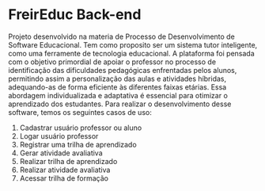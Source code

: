 # FreirEduc Back-end
 
Projeto desenvolvido na materia de Processo de Desenvolvimento de Software Educacional. 
Tem como proposito ser um sistema tutor inteligente, como uma ferramente de tecnologia educacional. A plataforma foi pensada com o objetivo primordial de apoiar o professor no processo de identificação das dificuldades pedagógicas enfrentadas pelos alunos, permitindo assim a personalização das aulas e atividades híbridas, adequando-as de forma eficiente às diferentes faixas etárias. Essa abordagem individualizada e adaptativa é essencial para otimizar o aprendizado dos estudantes. Para realizar o desenvolvimento desse software, temos os seguintes casos de uso:

1. Cadastrar usuário professor ou aluno
2. Logar usuário professor
3. Registrar uma trilha de aprendizado
4. Gerar atividade avaliativa
5. Realizar trilha de aprendizado
6. Realizar atividade avaliativa
7. Acessar trilha de formação

